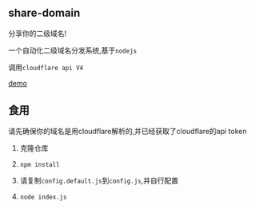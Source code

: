 ## share-domain

分享你的二级域名!

一个自动化二级域名分发系统,基于`nodejs`

调用`cloudflare api V4`

[demo](https://kksk.best)

## 食用

请先确保你的域名是用cloudflare解析的,并已经获取了cloudflare的api token

1. 克隆仓库

2. `npm install`

3. 请复制`config.default.js`到`config.js`,并自行配置
   
4. `node index.js`